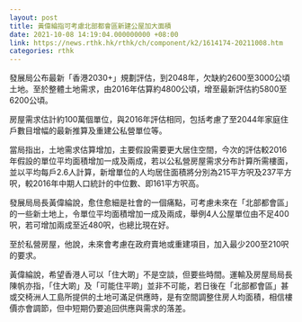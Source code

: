 ```yaml
---
layout: post
title: 黃偉綸指可考慮北部都會區新建公屋加大面積
date: 2021-10-08 14:19:04.000000000 +08:00
link: https://news.rthk.hk/rthk/ch/component/k2/1614174-20211008.htm
categories: rthk
---
```


發展局公布最新「香港2030+」規劃評估，到2048年，欠缺約2600至3000公頃土地。至於整體土地需求，由2016年估算約4800公頃，增至最新評估約5800至6200公頃。

房屋需求估計約100萬個單位，與2016年評估相同，包括考慮了至2044年家庭住戶數目增幅的最新推算及重建公私營單位等。

當局指出，土地需求估算增加，主要假設需要更大居住空間，今次的評估較2016年假設的單位平均面積增加一成及兩成，若以公私營房屋需求分布計算所需樓面，並以平均每戶2.6人計算，新增單位的人均居住面積將分別為215平方呎及237平方呎，較2016年中期人口統計的中位數、即161平方呎高。

發展局局長黃偉綸說，愈住愈細是社會的一個痛點，可考慮未來在「北部都會區」的一些新土地上，令單位平均面積增加一成及兩成，舉例4人公屋單位由不足400呎，若可增加兩成至近480呎，也總比現在好。

至於私營房屋，他說，未來會考慮在政府賣地或重建項目，加入最少200至210呎的要求。

黃偉綸說，希望香港人可以「住大啲」不是空談，但要些時間。運輸及房屋局局長陳帆亦指，「住大啲」及「可能住平啲」並非不可能，若日後在「北部都會區」甚或交椅洲人工島所提供的土地可滿足供應時，是有空間調整住房人均面積，相信樓價亦會調節，但中短期仍要追回供應與需求的落差。
